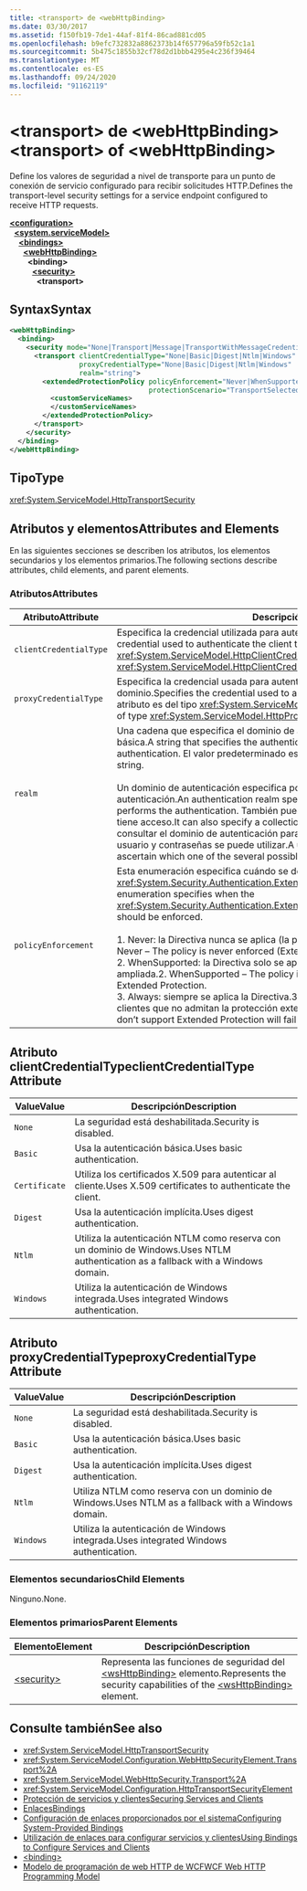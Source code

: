 ```yaml
---
title: <transport> de <webHttpBinding>
ms.date: 03/30/2017
ms.assetid: f150fb19-7de1-44af-81f4-86cad881cd05
ms.openlocfilehash: b9efc732832a8862373b14f657796a59fb52c1a1
ms.sourcegitcommit: 5b475c1855b32cf78d2d1bbb4295e4c236f39464
ms.translationtype: MT
ms.contentlocale: es-ES
ms.lasthandoff: 09/24/2020
ms.locfileid: "91162119"
---
```

# <a name="transport-of-webhttpbinding"></a><span data-ttu-id="01316-102">\<transport> de \<webHttpBinding></span><span class="sxs-lookup"><span data-stu-id="01316-102">\<transport> of \<webHttpBinding></span></span>

<span data-ttu-id="01316-103">Define los valores de seguridad a nivel de transporte para un punto de conexión de servicio configurado para recibir solicitudes HTTP.</span><span class="sxs-lookup"><span data-stu-id="01316-103">Defines the transport-level security settings for a service endpoint configured to receive HTTP requests.</span></span>  
  
[**\<configuration>**](../configuration-element.md)\
&nbsp;&nbsp;[**\<system.serviceModel>**](system-servicemodel.md)\
&nbsp;&nbsp;&nbsp;&nbsp;[**\<bindings>**](bindings.md)\
&nbsp;&nbsp;&nbsp;&nbsp;&nbsp;&nbsp;[**\<webHttpBinding>**](webhttpbinding.md)\
&nbsp;&nbsp;&nbsp;&nbsp;&nbsp;&nbsp;&nbsp;&nbsp;**\<binding>**\
&nbsp;&nbsp;&nbsp;&nbsp;&nbsp;&nbsp;&nbsp;&nbsp;&nbsp;&nbsp;[**\<security>**](security-of-webhttpbinding.md)\
&nbsp;&nbsp;&nbsp;&nbsp;&nbsp;&nbsp;&nbsp;&nbsp;&nbsp;&nbsp;&nbsp;&nbsp;**\<transport>**  
  
## <a name="syntax"></a><span data-ttu-id="01316-104">Syntax</span><span class="sxs-lookup"><span data-stu-id="01316-104">Syntax</span></span>  
  
```xml  
<webHttpBinding>
  <binding>
    <security mode="None|Transport|Message|TransportWithMessageCredential|TransportCredentialOnly">
      <transport clientCredentialType="None|Basic|Digest|Ntlm|Windows"
                 proxyCredentialType="None|Basic|Digest|Ntlm|Windows"
                 realm="string">
        <extendedProtectionPolicy policyEnforcement="Never|WhenSupported|Always"
                                  protectionScenario="TransportSelected|TrustedProxy">
          <customServiceNames>
          </customServiceNames>
        </extendedProtectionPolicy>
      </transport>
    </security>
  </binding>
</webHttpBinding>
```  
  
## <a name="type"></a><span data-ttu-id="01316-105">Tipo</span><span class="sxs-lookup"><span data-stu-id="01316-105">Type</span></span>  

 <xref:System.ServiceModel.HttpTransportSecurity>  
  
## <a name="attributes-and-elements"></a><span data-ttu-id="01316-106">Atributos y elementos</span><span class="sxs-lookup"><span data-stu-id="01316-106">Attributes and Elements</span></span>  

 <span data-ttu-id="01316-107">En las siguientes secciones se describen los atributos, los elementos secundarios y los elementos primarios.</span><span class="sxs-lookup"><span data-stu-id="01316-107">The following sections describe attributes, child elements, and parent elements.</span></span>  
  
### <a name="attributes"></a><span data-ttu-id="01316-108">Atributos</span><span class="sxs-lookup"><span data-stu-id="01316-108">Attributes</span></span>  
  
|<span data-ttu-id="01316-109">Atributo</span><span class="sxs-lookup"><span data-stu-id="01316-109">Attribute</span></span>|<span data-ttu-id="01316-110">Descripción</span><span class="sxs-lookup"><span data-stu-id="01316-110">Description</span></span>|  
|---------------|-----------------|  
|`clientCredentialType`|<span data-ttu-id="01316-111">Especifica la credencial utilizada para autenticar el cliente al servicio.</span><span class="sxs-lookup"><span data-stu-id="01316-111">Specifies the credential used to authenticate the client to the service.</span></span> <span data-ttu-id="01316-112">Este atributo es del tipo <xref:System.ServiceModel.HttpClientCredentialType>.</span><span class="sxs-lookup"><span data-stu-id="01316-112">This attribute is of type <xref:System.ServiceModel.HttpClientCredentialType>.</span></span>|  
|`proxyCredentialType`|<span data-ttu-id="01316-113">Especifica la credencial usada para autenticar al cliente en un proxy del dominio.</span><span class="sxs-lookup"><span data-stu-id="01316-113">Specifies the credential used to authenticate the client to a domain proxy.</span></span> <span data-ttu-id="01316-114">Este atributo es del tipo <xref:System.ServiceModel.HttpProxyCredentialType>.</span><span class="sxs-lookup"><span data-stu-id="01316-114">This attribute is of type <xref:System.ServiceModel.HttpProxyCredentialType>.</span></span>|  
|`realm`|<span data-ttu-id="01316-115">Una cadena que especifica el dominio de autenticación para autenticación implícita o básica.</span><span class="sxs-lookup"><span data-stu-id="01316-115">A string that specifies the authentication realm for digest or basic authentication.</span></span> <span data-ttu-id="01316-116">El valor predeterminado es una cadena vacía.</span><span class="sxs-lookup"><span data-stu-id="01316-116">The default is an empty string.</span></span><br /><br /> <span data-ttu-id="01316-117">Un dominio de autenticación especifica por lo menos el nombre del host que realiza la autenticación.</span><span class="sxs-lookup"><span data-stu-id="01316-117">An authentication realm specifies at least the name of the host that performs the authentication.</span></span> <span data-ttu-id="01316-118">También puede especificar una colección de usuarios que tiene acceso.</span><span class="sxs-lookup"><span data-stu-id="01316-118">It can also specify a collection of users that has access.</span></span> <span data-ttu-id="01316-119">Un usuario puede consultar el dominio de autenticación para determinar cuál de los posibles nombres de usuario y contraseñas se puede utilizar.</span><span class="sxs-lookup"><span data-stu-id="01316-119">A user can query the authentication realm to ascertain which one of the several possible usernames and passwords can be used.</span></span>|  
|`policyEnforcement`|<span data-ttu-id="01316-120">Esta enumeración especifica cuándo se debe aplicar <xref:System.Security.Authentication.ExtendedProtection.ExtendedProtectionPolicy>.</span><span class="sxs-lookup"><span data-stu-id="01316-120">This enumeration specifies when the <xref:System.Security.Authentication.ExtendedProtection.ExtendedProtectionPolicy> should be enforced.</span></span><br /><br /> <span data-ttu-id="01316-121">1. Never: la Directiva nunca se aplica (la protección ampliada está deshabilitada).</span><span class="sxs-lookup"><span data-stu-id="01316-121">1.  Never – The policy is never enforced (Extended Protection is disabled).</span></span><br /><span data-ttu-id="01316-122">2. WhenSupported: la Directiva solo se aplica si el cliente admite la protección ampliada.</span><span class="sxs-lookup"><span data-stu-id="01316-122">2.  WhenSupported – The policy is enforced only if the client supports Extended Protection.</span></span><br /><span data-ttu-id="01316-123">3. Always: siempre se aplica la Directiva.</span><span class="sxs-lookup"><span data-stu-id="01316-123">3.  Always – The policy is always enforced.</span></span> <span data-ttu-id="01316-124">Los clientes que no admitan la protección extendida no podrán autenticarse.</span><span class="sxs-lookup"><span data-stu-id="01316-124">Clients which don’t support Extended Protection will fail to authenticate.</span></span>|  
  
## <a name="clientcredentialtype-attribute"></a><span data-ttu-id="01316-125">Atributo clientCredentialType</span><span class="sxs-lookup"><span data-stu-id="01316-125">clientCredentialType Attribute</span></span>  
  
|<span data-ttu-id="01316-126">Value</span><span class="sxs-lookup"><span data-stu-id="01316-126">Value</span></span>|<span data-ttu-id="01316-127">Descripción</span><span class="sxs-lookup"><span data-stu-id="01316-127">Description</span></span>|  
|-----------|-----------------|  
|`None`|<span data-ttu-id="01316-128">La seguridad está deshabilitada.</span><span class="sxs-lookup"><span data-stu-id="01316-128">Security is disabled.</span></span>|  
|`Basic`|<span data-ttu-id="01316-129">Usa la autenticación básica.</span><span class="sxs-lookup"><span data-stu-id="01316-129">Uses basic authentication.</span></span>|  
|`Certificate`|<span data-ttu-id="01316-130">Utiliza los certificados X.509 para autenticar al cliente.</span><span class="sxs-lookup"><span data-stu-id="01316-130">Uses X.509 certificates to authenticate the client.</span></span>|  
|`Digest`|<span data-ttu-id="01316-131">Usa la autenticación implícita.</span><span class="sxs-lookup"><span data-stu-id="01316-131">Uses digest authentication.</span></span>|  
|`Ntlm`|<span data-ttu-id="01316-132">Utiliza la autenticación NTLM como reserva con un dominio de Windows.</span><span class="sxs-lookup"><span data-stu-id="01316-132">Uses NTLM authentication as a fallback with a Windows domain.</span></span>|  
|`Windows`|<span data-ttu-id="01316-133">Utiliza la autenticación de Windows integrada.</span><span class="sxs-lookup"><span data-stu-id="01316-133">Uses integrated Windows authentication.</span></span>|  
  
## <a name="proxycredentialtype-attribute"></a><span data-ttu-id="01316-134">Atributo proxyCredentialType</span><span class="sxs-lookup"><span data-stu-id="01316-134">proxyCredentialType Attribute</span></span>  
  
|<span data-ttu-id="01316-135">Value</span><span class="sxs-lookup"><span data-stu-id="01316-135">Value</span></span>|<span data-ttu-id="01316-136">Descripción</span><span class="sxs-lookup"><span data-stu-id="01316-136">Description</span></span>|  
|-----------|-----------------|  
|`None`|<span data-ttu-id="01316-137">La seguridad está deshabilitada.</span><span class="sxs-lookup"><span data-stu-id="01316-137">Security is disabled.</span></span>|  
|`Basic`|<span data-ttu-id="01316-138">Usa la autenticación básica.</span><span class="sxs-lookup"><span data-stu-id="01316-138">Uses basic authentication.</span></span>|  
|`Digest`|<span data-ttu-id="01316-139">Usa la autenticación implícita.</span><span class="sxs-lookup"><span data-stu-id="01316-139">Uses digest authentication.</span></span>|  
|`Ntlm`|<span data-ttu-id="01316-140">Utiliza NTLM como reserva con un dominio de Windows.</span><span class="sxs-lookup"><span data-stu-id="01316-140">Uses NTLM as a fallback with a Windows domain.</span></span>|  
|`Windows`|<span data-ttu-id="01316-141">Utiliza la autenticación de Windows integrada.</span><span class="sxs-lookup"><span data-stu-id="01316-141">Uses integrated Windows authentication.</span></span>|  
  
### <a name="child-elements"></a><span data-ttu-id="01316-142">Elementos secundarios</span><span class="sxs-lookup"><span data-stu-id="01316-142">Child Elements</span></span>  

 <span data-ttu-id="01316-143">Ninguno.</span><span class="sxs-lookup"><span data-stu-id="01316-143">None.</span></span>  
  
### <a name="parent-elements"></a><span data-ttu-id="01316-144">Elementos primarios</span><span class="sxs-lookup"><span data-stu-id="01316-144">Parent Elements</span></span>  
  
|<span data-ttu-id="01316-145">Elemento</span><span class="sxs-lookup"><span data-stu-id="01316-145">Element</span></span>|<span data-ttu-id="01316-146">Descripción</span><span class="sxs-lookup"><span data-stu-id="01316-146">Description</span></span>|  
|-------------|-----------------|  
|[\<security>](security-of-webhttpbinding.md)|<span data-ttu-id="01316-147">Representa las funciones de seguridad del [\<wsHttpBinding>](wshttpbinding.md) elemento.</span><span class="sxs-lookup"><span data-stu-id="01316-147">Represents the security capabilities of the [\<wsHttpBinding>](wshttpbinding.md) element.</span></span>|  
  
## <a name="see-also"></a><span data-ttu-id="01316-148">Consulte también</span><span class="sxs-lookup"><span data-stu-id="01316-148">See also</span></span>

- <xref:System.ServiceModel.HttpTransportSecurity>
- <xref:System.ServiceModel.Configuration.WebHttpSecurityElement.Transport%2A>
- <xref:System.ServiceModel.WebHttpSecurity.Transport%2A>
- <xref:System.ServiceModel.Configuration.HttpTransportSecurityElement>
- [<span data-ttu-id="01316-149">Protección de servicios y clientes</span><span class="sxs-lookup"><span data-stu-id="01316-149">Securing Services and Clients</span></span>](../../../wcf/feature-details/securing-services-and-clients.md)
- [<span data-ttu-id="01316-150">Enlaces</span><span class="sxs-lookup"><span data-stu-id="01316-150">Bindings</span></span>](../../../wcf/bindings.md)
- [<span data-ttu-id="01316-151">Configuración de enlaces proporcionados por el sistema</span><span class="sxs-lookup"><span data-stu-id="01316-151">Configuring System-Provided Bindings</span></span>](../../../wcf/feature-details/configuring-system-provided-bindings.md)
- [<span data-ttu-id="01316-152">Utilización de enlaces para configurar servicios y clientes</span><span class="sxs-lookup"><span data-stu-id="01316-152">Using Bindings to Configure Services and Clients</span></span>](../../../wcf/using-bindings-to-configure-services-and-clients.md)
- [\<binding>](bindings.md)
- [<span data-ttu-id="01316-153">Modelo de programación de web HTTP de WCF</span><span class="sxs-lookup"><span data-stu-id="01316-153">WCF Web HTTP Programming Model</span></span>](../../../wcf/feature-details/wcf-web-http-programming-model.md)
